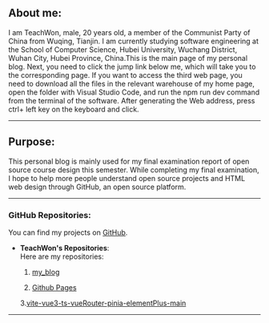 ## About me:

I am TeachWon, male, 20 years old, a member of the Communist Party of China from Wuqing, Tianjin. I am currently studying software engineering at the School of Computer Science, Hubei University, Wuchang District, Wuhan City, Hubei Province, China.This is the main page of my personal blog. Next, you need to click the jump link below me, which will take you to the corresponding page. If you want to access the third web page, you need to download all the files in the relevant warehouse of my home page, open the folder with Visual Studio Code, and run the npm run dev command from the terminal of the software. After generating the Web address, press ctrl+ left key on the keyboard and click.

---

## Purpose:

This personal blog is mainly used for my final examination report of open source course design this semester. While completing my final examination, I hope to help more people understand open source projects and HTML web design through GitHub, an open source platform.


---

### GitHub Repositories:

You can find my projects on [GitHub](https://github.com/TeachWon).

- **TeachWon's Repositories**:  
  Here are my repositories:

  1. [my_blog](https://teachwon.github.io/my_blog/)  

  2. [Github Pages](https://teachwon.github.io/GitHubPages/)
 
  3.[vite-vue3-ts-vueRouter-pinia-elementPlus-main](http://localhost:5173/)

---
